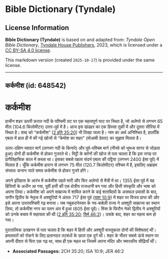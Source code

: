 # Bible Dictionary (Tyndale)

## License Information

**Bible Dictionary (Tyndale)** is based on and adapted from: _Tyndale Open Bible Dictionary_, [Tyndale House Publishers](https://tyndaleopenresources.com/), 2023, which is licensed under a [CC BY-SA 4.0 license](https://creativecommons.org/licenses/by-sa/4.0/legalcode.en).

This markdown version (created `2025-10-17`) is provided under the same license.



--------------------------------

## कर्कमीश (id: 648542)

कर्कमीश
=======

प्राचीन शहर ऊपरी फ़रात नदी के पश्चिमी तट पर एक महत्वपूर्ण घाट पर स्थित है, जो अलेप्पो से लगभग 65 मील (104\.6 किलोमीटर) उत्तर\-पूर्व में है। आज इस खंडहर का एक हिस्सा तुर्की में और दूसरा सीरिया में स्थित है। शब्द को “कर्कमीश” ([2 इति 35:20](https://ref.ly/2Chr35:20)) भी लिखा जाता है। नाम का अर्थ अनिश्चित है, हालाँकि एबला में हाल ही में की गई खोजों से “केमोश का शहर” (मोआबी देवता) का सुझाव मिलता है।

उत्तर\-दक्षिण व्यापार मार्ग (लगभग नदी के किनारे) और पूर्व\-पश्चिम मार्ग (नीनवे को भूमध्य सागर से जोड़ता हुआ) दोनों ही कर्कमीश से होकर गुजरते थे। मिट्टी के बर्तनों की खोज से पता चलता है कि इस जगह पर प्रागैतिहासिक काल में कब्ज़ा था। इसका सबसे पहला संदर्भ एबला की पट्टिया (लगभग 2400 ईसा पूर्व) में मिलता है। चूँकि कर्कमीश हारान से लगभग 75 मील (120\.7 किलोमीटर) पश्चिम में है, इसलिए अब्राहम संभवतः कनान जाते समय कर्कमीश से होकर गुजरे होंगे। 

अपने इतिहास के आरंभ में कर्कमीश पहले मारी और फिर अलेप्पो से मैत्री में था। 1355 ईसा पूर्व में यह हित्तियों के अधीन आ गया, पूर्वी हत्ती की एक क्षेत्रीय राजधानी बन गया और हित्ती संस्कृति और भाषा को अपना लिया। कर्कमीश को अपने साम्राज्य में शामिल करने के कई शताब्दियों के असफल प्रयासों के बाद, सर्गोन द्वितीय के नेतृत्व में अश्शूरियों ने अंततः 717 ईसा पूर्व ([यशा 10:9](https://ref.ly/Isa10:9)) में शहर पर विजय प्राप्त की और इसे अपना उत्तरपश्चिमी गढ़ बनाया। जब नबूकदनेस्सर के नव\-बाबेली राज्य ने अश्शूरी साम्राज्य का स्थान लिया, तो कर्कमीश नगर का पतन अंत में हुआ (605 ईसा पूर्व)। मिस्र के फिरौन नेको द्वितीय ने अश्शूरियों को उनके बचाव में सहायता की थी ([2 इति 35:20](https://ref.ly/2Chr35:20); [यिर्म 46:2](https://ref.ly/Jer46:2))। उसके बाद, शहर का महत्व कम हो गया।

पुरातात्विक उत्खनन से पता चलता है कि शहर में हित्ती और अश्शूरी वास्तुकला दोनों की विशेषताएं थीं। हमलावरों को रोकने के लिए ढलानदार तटबंधों के ऊपर एक दुर्ग थी। शहर के भीतर सबसे ऊंचे स्थान पर अपनी दीवार से घिरा एक गढ़ था, साथ ही एक महल था जिसमें अपना मंदिर और स्मारकीय सीढ़ियाँ थीं।

* **Associated Passages:** 2CH 35:20; ISA 10:9; JER 46:2

